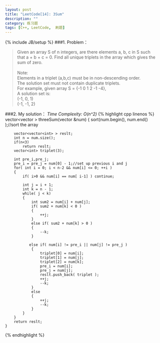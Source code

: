 ```yaml
---
layout: post
title: "LeetCode[14]: 3Sum"
description: ""
category: 练习题
tags: [C++, LeetCode,  刷题]
---
```

{% include JB/setup %}
###1. Problem：
<blockquote>
Given an array S of n integers, are there elements a, b, c in S such that a + b + c = 0. Find all unique triplets in the array which gives the sum of zero.<br><br>
Note:<br>
Elements in a triplet (a,b,c) must be in non-descending order.<br>
The solution set must not contain duplicate triplets.<br>
For example, given array S = {-1 0 1 2 -1 -4},<br>
A solution set is:<br>
(-1, 0, 1)<br>
(-1, -1, 2)<br>
</blockquote>

###2. My solution：
*Time Complexity: O(n^2)*
{% highlight cpp linenos %}
    vector<vector<int> > threeSum(vector<int> &num) {
        sort(num.begin(), num.end() );//sort the array
        
        vector<vector<int> > reslt;
        int n = num.size();
        if(n<3)
            return reslt;
        vector<int> triplet(3);

        int pre_i,pre_j;
        pre_i = pre_j = num[0] - 1;//set up previous i and j
        for( int i = 0; i < n-2 && num[i] <= 0; ++i )
        {
            if( i>0 && num[i] == num[ i-1] ) continue;
            
            int j = i + 1;
            int k = n - 1;
            while( j < k)
            {
                int sum2 = num[i] + num[j];
                if( sum2 + num[k] < 0 )
                {
                    ++j;
                }
                else if( sum2 + num[k] > 0 )
                {
                    --k;
                }
                
               else if( num[i] != pre_i || num[j] != pre_j )
                {
                    triplet[0] = num[i];
                    triplet[1] = num[j];
                    triplet[2] = num[k];
                    pre_i = num[i];
                    pre_j = num[j];
                    reslt.push_back( triplet );
                    ++j;
                    --k;
                }
                else
                {
                    ++j;
                    --k; 
                }
            }
        }
        return reslt;
    }

{% endhighlight %}
